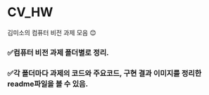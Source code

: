 # CV_HW
김미소의 컴퓨터 비전 과제 모음 😊

### ✅컴퓨터 비전 과제 폴더별로 정리.
### ✅각 폴더마다 과제의 코드와 주요코드, 구현 결과 이미지를 정리한 readme파일을 볼 수 있음.
